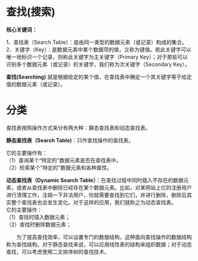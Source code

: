 # 查找(搜索)

**核心关键词：**

1、查找表（Search Table）：是由同一类型的数据元素（或记录）构成的集合。  
2、关键字（Key）：是数据元素中某个数据项的值，又称为键值。若此关键字可以唯一地标识一个记录，则称此关键字为主关键字（Primary Key）；对于那些可以识别多个数据元素（或记录）的关键字，我们称为次关键字（Secondary Key）。  


**查找(Searching)** 就是根据给定的某个值，在查找表中确定一个其关键字等于给定值的数据元素（或记录）。  


# 分类

查找表按照操作方式来分有两大种：静态查找表和动态查找表。  

**静态查找表（Search Table)**：只作查找操作的查找表。  

它的主要操作有：  
（1）查询某个“特定的"数据元素是否在查找表中。  
（2）检索某个“特定的"数据元素和各种属性。  

**动态查找表（Dynamic Search Table）**：在查找过程中同时插入不存在的数据元素，或者从查找表中删除已经存在某个数据元素。比如，对某网站上亿的注册用户进行清理工作，注销一下非法用户，你就需要查找到它们，并进行删除，删除后其实整个查找表也会发生变化。对于这样的应用，我们就称之为动态查找表。  
它的主要操作：  
（1）查找时插入数据元素；  
（2）查找时删除数据元素；  



&emsp;&emsp;为了提高查找效率，可以设置专门的数据结构，这种面向查找操作的数据结构称为查找结构。对于静态查找来说，可以应用线性表的结构来组织数据；对于动态查找，可以考虑使用二叉排序树的查找技术。  


